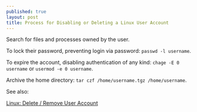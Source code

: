 ```yaml
---
published: true
layout: post
title: Process for Disabling or Deleting a Linux User Account
---
```



Search for files and processes owned by the user.

To lock their password, preventing login via password: `passwd -l username`.

To expire the account, disabling authentication of any kind: `chage -E 0 username` or `usermod -e 0 username`.

Archive the home directory: `tar czf /home/username.tgz /home/username`.




See also:

[Linux: Delete / Remove User Account](http://www.cyberciti.biz/faq/linux-remove-user-command/)

